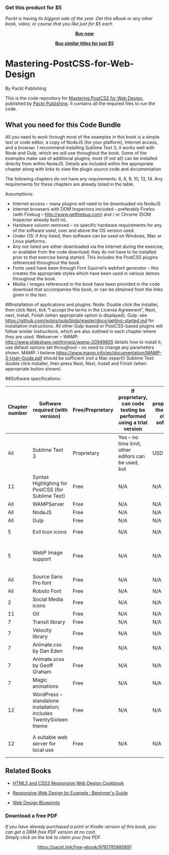 
### Get this product for $5

<i>Packt is having its biggest sale of the year. Get this eBook or any other book, video, or course that you like just for $5 each</i>


<b><p align='center'>[Buy now](https://packt.link/9781785885891)</p></b>


<b><p align='center'>[Buy similar titles for just $5](https://subscription.packtpub.com/search)</p></b>


# Mastering-PostCSS-for-Web-Design
By Packt Publishing

This is the code repository for [Mastering PostCSS for Web Design](https://www.packtpub.com/web-development/mastering-postcss-web-design?utm_source=GitHub&utm_medium=Repository&utm_campaign=9781785885891), published by [Packt Publishing](https://www.packtpub.com/). It contains all the required files to run the code.

## What you need for this Code Bundle
All you need to work through most of the examples in this book is a simple text
or code editor, a copy of NodeJS (for your platform), Internet access, and a browser.
I recommend installing Sublime Text 3; it works well with Node and Gulp, which
we will use throughout the book.
Some of the examples make use of additional plugins; most (if not all) can be
installed directly from within NodeJS. Details are included within the appropriate
chapter along with links to view the plugin source code and documentation

The following chapters do not have any requirements: 6, 8, 9, 10, 13, 14. Any requirements for these chapters are already listed in the table.

Assumptions:
-	Internet access – many plugins will need to be downloaded via NodeJS
-	Internet browsers with DOM Inspectors included – preferably Firefox (with Firebug – http://www.getfirebug.com) and / or Chrome (DOM Inspector already built in).
-	Hardware column removed – no specific hardware requirements for any of the software used, over and above the OS version used.
-	Under OS: if Any listed, then software can be used on Windows, Mac or Linux platforms.
-	Any not listed are either downloaded via the Internet during the exercise, or available from the code download; they do not have to be installed prior to that exercise being started. This includes the PostCSS plugins referenced throughout the book.
-	Fonts used have been through Font Squirrel’s webfont generator – this creates the appropriate styles which have been used in various demos throughout the book.
-	Media / images referenced in the book have been provided in the code download that accompanies this book, or can be obtained from the links given in the text.

##Installation of applications and plugins:
Node: Double click the installer, then click Next, tick “I accept the terms in the License Agreement”, Next, next, Install, Finish (when appropriate option is displayed).
Gulp: see https://github.com/gulpjs/gulp/blob/master/docs/getting-started.md for installation instructions. All other Gulp-based or PostCSS-based plugins will follow similar instructions, which are also outlined in each chapter where they are used.
Webserver –	WAMP: http://www.slideshare.net/triniwiz/wamp-20949805 details how to install it; use default options set throughout – no 				need to change any parameters shown.
		MAMP: I believe https://www.mamp.info/en/documentation/MAMP-3-User-Guide.pdf should be sufficient (not a Mac expert!)
Sublime Text:	double click installer, then press Next, Next, Install and Finish (when appropriate button shown).	

##Software specifications:

| Chapter number | Software required (with version) | Free/Proprietary | If proprietary, can code testing be performed using a trial version | If proprietary, then cost of the software | Download links to the software | OS required |
| -------- | -------- | -------- | -------- | -------- | -------- | -------- |
| All | Sublime Text 3 | Proprietary | Yes – no time limit; other editors can be used, but | USD 70 | http://www.sublimetext.com/3 | Any |
| 11 | Syntax Highlighing for PostCSS (for Sublime Text) | Free | N/A | N/A | Installed via Package Control – details given in text | Any |
| All | WAMPServer | Free | N/A | N/A | http://www.wampserver.com/en | Windows |
| All | NodeJS | Free | N/A | N/A | https://nodejs.org/en/ | Any |
| All | Gulp | Free | N/A | N/A | http://www.gulpjs.com | Any |
| 5 | Evil Icon icons | Free | N/A | N/A | https://github.com/outpunk/gulp-evil-icons, although specific icons already in code download | Any |
| 5 | WebP Image support | Free | N/A | N/A | https://developers.google.com/speed/webp/, but specific parts already in code download | Windows, but other OS support available |
| All | Source Sans Pro font | Free | N/A | N/A | http://www.fontsquirrel.com/fonts/sourcesanspro | Any |
| All | Roboto Font | Free | N/A | N/A | http://www.fontsquirrel.com/fonts/roboto | Any |
| 2 | Social Media icons | Free | N/A | N/A | http://wegraphics.net/downloads/free-stained-and-faded-social-media-icons/ | Any |
| 11 | Git | Free | N/A | N/A | https://git-scm.com/ | Any |
| 7 | Transit library | Free | N/A | N/A | http://ricostacruz.com/jquery.transit/ | Any |
| 7 | Velocity library | Free | N/A | N/A | http://julian.com/research/velocity/ | Any |
| 7 | Animate.css by Dan Eden | Free | N/A | N/A | https://daneden.github.io/animate.css/ | Any |
| 7 | Animate.scss by Geoff Graham | Free | N/A | N/A | https://github.com/geoffgraham/animate.scss | Any |
| 7 | Magic animations | Free | N/A | N/A | http://www.minimamente.com/example/magic_animations/ | Any |
| 12 | WordPress – standalone installation; includes TwentySixteen theme | Free | N/A | N/A | http://www.wordpress.org | Any |
| 12 | A suitable web server for local use | Free | N/A | N/A | Various – Apache (http://www.apachefriends.org) – cross-platform; WAMPServer (http://www.wampserver.de/en) – Win Linux users will likely have one available within their distro | Any – see left |

## Related Books





* [HTML5 and CSS3 Responsive Web Design Cookbook](https://www.packtpub.com/web-development/html5-and-css3-responsive-web-design-cookbook?utm_source=GitHub&utm_medium=Repository&utm_campaign=9781849695442)

* [Responsive Web Design by Example : Beginner's Guide](https://www.packtpub.com/web-development/responsive-web-design-example?utm_source=GitHub&utm_medium=Repository&utm_campaign=9781849695428)

* [Web Design Blueprints](https://www.packtpub.com/web-development/web-design-blueprints?utm_source=GitHub&utm_medium=Repository&utm_campaign=9781783552115)
### Download a free PDF

 <i>If you have already purchased a print or Kindle version of this book, you can get a DRM-free PDF version at no cost.<br>Simply click on the link to claim your free PDF.</i>
<p align="center"> <a href="https://packt.link/free-ebook/9781785885891">https://packt.link/free-ebook/9781785885891 </a> </p>